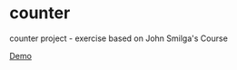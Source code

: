 # counter
counter project - exercise based on John Smilga's Course

[Demo](https://rs-coding.github.io/counter/)
